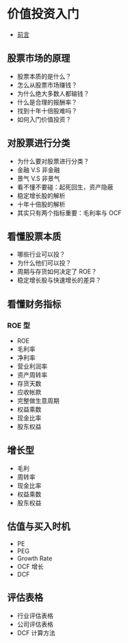 # 价值投资入门

* [前言](00.md)

## 股票市场的原理

* 股票本质的是什么？
* 怎么从股票市场赚钱？
* 为什么绝大多数人都输钱？
* 什么是合理的报酬率？
* 找到十年十倍股难吗？
* 如何入门价值投资？

## 对股票进行分类

* 为什么要对股票进行分类？
* 金融 V.S 非金融
* 景气 V.S 非景气
* 看不懂不要碰：起死回生，资产隐蔽
* 稳定增长股的解析
* 十年十倍股的解析
* 其实只有两个指标重要：毛利率与 OCF

## 看懂股票本质

* 哪些行业可以投？
* 为什么他们可以投？
* 周期与存货如何决定了 ROE？
* 稳定增长股与快速增长的差异？

## 看懂财务指标

### ROE 型

* ROE
* 毛利率
* 净利率
* 营业利润率
* 资产周转率
* 存货天数
* 应收帐款
* 完整做生意周期
* 权益乘数
* 现金比率
* 股东权益

## 增长型

* 毛利
* 周转率
* 现金比率
* 权益乘数
* 股东权益

## 估值与买入时机

* PE
* PEG
* Growth Rate
* OCF 增长
* DCF

## 评估表格

* 行业评估表格
* 公司评估表格
* DCF 计算方法
